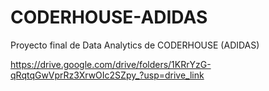 # CODERHOUSE-ADIDAS
Proyecto final de Data Analytics de CODERHOUSE (ADIDAS)

https://drive.google.com/drive/folders/1KRrYzG-qRqtqGwVprRz3XrwOIc2SZpy_?usp=drive_link
